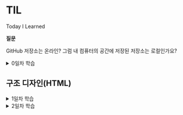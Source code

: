 # TIL
Today I Learned

**질문**

GitHub 저장소는 온라인? 그럼 내 컴퓨터의 공간에 저장된 저장소는 로컬인가요?

<details>
	<summary>0일차 학습</summary>

- GitHub 계정 생성
- GitHub 저장소 생성
- GitKraken 설치
- GitKraken을 사용하여 GitHub 저장소 데이터를 내 컴퓨터로 복제(Clone)

</details>



## 구조 디자인(HTML)
<details>
	<summary>1일차 학습</summary>

#### [HTML 이란?]

- HTML은 HyperText Markup Language로 구조를 설정할 때 사용하는 언어임
- 하이퍼링크 시스템을 가지고 있음
- 확장자 : .html

#### [시멘틱 마크업]
- 시멘틱 마크업(Semantic Markup)은 비주얼 디자인(모양, 색, 크기 등)이 목표가 아니라, 구조 설계(Structure Design)를 목표로 합니다
```html
<h1></h1> <!--제목 heading-->
<p></p> <!--단락 paragraph-->
```

#### [기본 문법]

- element : tag name / attribute name, value
- <여는 태그> 컨텐츠 </닫는 태그>
- <태그이름 속성="값"> 컨텐츠 </태그이름>
- (참고) 페이지 검사 -> console -> document.characterSet -> 문자 인코딩 반환 (UTF-8)
```html
<html>
	<head>
	<meta charset="utf-8">
		<title>HTML 문서 작성을 위한 기본 문법</title>
	</head>
	<body>
		<p title="Development"> 개발 도구(DevTools)</p>
	</body>
</html>
```

#### [텅 빈 요소]

- meta는 컨텐츠를 감싸지 않아 닫는 태그를 가지지 않음.
- 이를 Empty Element라고 함.

#### [표준 호환모드]

- html(root)는 자식을 둘 가지며 그 자식은 head와 body임. 
- head와 body는 각각 다른 성질의 자식들을 가질 수 있음. 

- DTD : 문서 유형 정의(Document Type Definition)
```html
<!DOCTYPE html> <!--웹표준문서-->
```

#### [주 언어 설정]

```html
<html lang="ko-KR"> <!--ko/en/es/ja 등..-->
```
- KR : Republic of Korea 지역(locale) 정보. ko 만 사용하면 한국어를 통칭
- (참고) en-GB ⇒ 영국 영어 / en-US ⇒ 미국 영어 / en-CA ⇒ 캐나다 영어

#### [제목과 단락]

- 제목 레벨(Level): 1 ~ 6단계에서 1단계는 문서에서 하나만 작성가능, 2단계부터는 여러개의 제목을 사용할 수 있음

```html
<h1>제목 1</h1> <!-- 문서에서 단 1회만 사용 (HTML5 표준 부터는 섹션 콘텐츠 마다 사용 가능) -->
<h1>제목 2</h1>
<h1>제목 3</h1>
<h1>제목 4</h1>
<h1>제목 5</h1>
<h1>제목 6</h1>

<!--주석-->

<p>단락</p>
```

#### [이미지와 피규어]

- img : image 태그
- figure : 이미지, 차트, 도표 등을 감싸는 태그
- alt(alternative) : 대체텍스트, 이미지를 분석하여 묘사할것.

```html
<figure>
  <img src="" alt="대체 텍스트">
  <figcaption>이미지 출처 등 캡션</figcaption>
</figure>
```

#### [문법 검사]
- validator.w3.org : 문법 유효성 검사
- entitycode.com : entitycode

```html
&lt; &gt; &copy; &midot; &nbsp; &amp;
```

#### [순차/비순차 목록]

- ul : unordered lists 비순차 목록
- ol : ordered lists 순차 목록
- li : list Item

</details>

<details>
	<summary>2일차 학습</summary>

#### [앵커와 하이퍼링크]

- anchor : 현재 페이지에서 위치 이동
- hyperlink : 다른 창으로 이동
- target= "＿blank" : 새창(새탭)열림
- href="mailto:" : 이메일 링크

```html
<!--anchor-->
<a href="#intro">소개</a>
<h3 id="intro">소개</h3><!-- 위 링크를 누르면 여기로 이동 -->
<!--hyperlink-->
<a href="http://naver.com" target="_blank">
  <img src="img경로" alt="NAVER logo" />네이버
</a>
```

#### [설명 목록]

- dl : 설명목록(Description lists)
- dt : 용어(Definition Term)
- dd : 설명(Definition Description)

```html
<dl>
  <!--1-->
  <dt>용어</dt>
  <dd>설명</dd>
  <!--2-->
  <dt>용어</dt>
  <dt>용어</dt>
  <dt>용어</dt>
  <dd>설명</dd>
  <!--3-->
  <dt>용어</dt>
  <dd>설명</dd>
  <dd>설명</dd>
  <dd>설명</dd>
</dl>
```

#### [인용과 줄 바꿈]
- q (quote) : 짧은 인라인 인용문. ("") 사용가능 / 강조용으로 쓰인 경우 <q> 사용 불가. / 중첩가능
- blockquote : 긴 인용문
- cite(citation) : 출처 정보

```html
<p>어렸을 때 어른들이 <q>너 많이 컸구나</q> 하면 그게 굉장한 칭찬으로 느껴졌었습니다. 다만 시간이 지난 것뿐인데… 지금은 <q>너 아직도 노안이 안 왔구나</q> <q>너 아직 머리숱이 많구나 (혹은 너 아직도 흰머리가 덜 났구나)</q> 등의 이야기가 퍽 반갑습니다. 어렸을 때는 시간이 흐른 것 때문에 칭찬받고, 나이 들어서는 시간을 비껴간 것 때문에 칭찬 비슷한 것을 듣습니다.</p>
```
```html
<figure>
    <img src="images/sbs-drama__do-you-want-to-kiss-first.png" alt="">
    <figcaption>-이미지 출처: SBS &lt;키스 먼저 할까요?&gt; 방송화면 캡쳐-</figcaption>
  </figure>
```
```html
  <blockquote>
    <p>“…우리 같은 여자들은.”</p>
    <p>“우리?”</p>
    <p>“시절이 끝난 여자들이요. 꽃이 아닌 풀떼기가 된…(중략)”</p>
    <p>“당신 아직 안 늙었어.”</p>
    <p>“맞아요. 안 늙었어요, 나는 아직.<br>그렇게 안 봐주는 세상 때문에 매 순간 늙고 있어서 그렇지.”</p>
    <cite>_SBS 드라마 &lt;키스 먼저 할까요?&gt; 중에서</cite>
  </blockquote>
```

#### [어휘 요소들]
의미 요소(Semantic Elements)
- 강조의 의미를 부여하는 용도

<strong> : 내용의 중요성(importance), 심각성(seriousness), 긴급성(urgency)을 강조할 경우 사용

	* [중요성] : 제목/캡션의 글자 중 일부를 더욱 강조하는데 사용
	```html
		<h1>챕터 1: <strong>연습</strong></h1>
		
		<figcaption>피규어 1. <strong>개미 식민지 역학</strong>. 이 식민지 지역의 개미는 열원(왼쪽 위)과 식량 공급원(오른쪽 아래)의 영향을 받습니다.</figcaption>
		
		<h1><strong>꽃, 꿀벌, 꿀</strong> 그리고 내가 이해하지 못하는 다른 요소</h1>
	```
	* [심각성] : 경고 또는 주의를 주고자 할 때 사용
	```html	
		<p>
			<strong>경고.</strong> 이 지하 감옥은 위험합니다.
			<strong>오리 때를 피하세요.</strong> 찾은 금은 가지고 떠나세요.
			<strong>
				<strong>다이아몬드는 사용하지 마세요.</strong>,
				그것을 사용하면 폭발할 것이며
				<strong>10미터 내에 있는 모든 것을 파괴할 것입니다.</strong>
			</strong>
			당신에게 경고 했습니다.
		</p>
	```
	* [긴급성] : 문서의 다른 부분보다 빨리 보아야 하는 내용을 나타내는데 사용
	```html
		<p>리마인더 시스템 Remy에 오신 것을 환영합니다.</p>
		<p>오늘 할 일1</p>
		<ul>
			<li><p><strong>오븐을 끕니다.</p></strong></li>
			<li><p>휴지통에 불필요한 것을 버립니다.</p></li>
			<li><p>세탁을 합니다.</p></li>
		</ul>
	```
<em> : 특정 내용의 스트레스(Stress) 강조(Emphasis) - 문장 의미를 변경

	강조가 없는 예
	```html
	<p>고양이는 귀여운 동물입니다.</p>
	```
	고양이(종)을 강조한 예
	```html
	<p><em>고양이</em>는 귀여운 동물입니다.</p>
	```
	귀여운(형용사)을 강조한 예
	```html
	<p>고양이는 <em>귀여운</em> 동물입니다.</p>
	```
	문장 전체를 강조한 예 (느낌표 사용)
	```html
	<p><em>고양이는 귀여운 동물입니다!</em></p>
	```
<b> : 단순히 다른 글자와 구분된 용도로 사용. 문서 요약의 주요 단어, 리뷰 제품 이름 등

	아래 조선에 부합하지 않을 경우 최종적으로 b 요소 사용을 고려

	제목은 h1 ~ h6 요소를 사용하고,
	강조는 em 요소를 사용해야 하며,
	중요도는 strong 요소로 표시 되어야 하고,
	표시 또는 강조 표시된 텍스트는 mark 요소를 사용.

	b 요소 사용 예시
	```html
	<p>
		작은 방에 들어가니 <b>낡은 액자</b>와 <b>거미줄이 엮인 손전등</b>이 탁자에 놓여있었다.
	</p>
	```
<i> : 다른 글자와 구분된 용도로 사용. 기술적 용어, 다른 언어(목소리), 인물의 생각 등을 표현

	i 요소 사용 예시
	```html
	<p><i class="taxonomy">펠리스 실베스트리 카터스(Felis silvestris catus)</i>는 귀여워요.</p>
	<p><i>산문 내용</i> 용어는 위에 기술되어 있습니다.</p>
	<p>
		Galileo Galilei는 재판을 받고 나오면서
		<i lang="la">"E pur si muove."</i>
		라고 말했습니다.
	</p>
	```
	꿈의 연속된 장면을 i 요소로 사용한 예시
	```html
	<p>Raymond는 잠을 자려고 했습니다.</p>
	<p>
		<i>그 배는 목요일에 멀리 출항합니다.</i>, 그는 꿈을 꾸었습니다.
		<i>그 배는 아름다운 공주 Carey를 포함하여 많은 사람들이 타고 있었습니다.
		그는 그녀가 자신을 알아주기를 매일 밤낮으로 원했지만 그런 일은 일어나지 않았습니다.</i>
	</p>
	<p><i>마지막 날 밤 그는 용기를 내어 그녀에게 말을 걸었습니다.</i></p>
	<p>Raymond는 화재 경보기 알람 소리에 눈이 띄였습니다.</p>
	```
	
#### [섹션/메인 요소]

루트 섹션(Root Section) 요소

	"<body>"
	- 문서에서 단 1번만 사용 가능.


  섹션(Sections) 요소들
  - 섹션 요소는 일반적인 컨테이너 요소가 아니며, 문서 개요에
    명시적으로 나열되는 경우에만 섹션 요소가 적합하다는 규칙이 있다.
    일반적인 컨테이너 요소로는 <div>, <span> 등이 있다.

    <article>
    - 문서, 페이지, 애플리케이션, 사이트 등에 포함된 독립적인 섹션을 말한다.
      잡지, 신문, 논문, 에세이, 보고서, 블로그, 기타 소설 미디어 일 수 있음.
      일반적인 규칙은 article 요소의 내용이 문서 개요에 명시적으로 나열되는
      경우에만 적합하다. 각 article 요소는 일반적으로 요소의 하위 항목으로
      제목(h1~h6 요소)을 포함시켜 식별해야 한다.

      [예시]
	  ```html
      <aticle>
        <h2>기사 제목</h2>
        ...
      </aticle>
		```
    <section>
    - section 요소는 문서, 애플리케이션의 일반적인 섹션을 말한다.
      이 컨텍스트의 섹션은 주제별로 그룹화 된 콘텐츠이다.
      웹 사이트의 섹션은 소개(introduction), 뉴스 항목(news item),
      연락처 정보(contact information)를 위한 섹션으로 나눌 수 있다.

      [참고]
      콘텐츠가 사이트에 포함된 독립적인 섹션의 성향이 크다면
      section 요소 대신 article 요소를 사용하는 것이 좋다.

    <aside>
    - 웹 사이트의 사이드바에 해당되는 부 콘텐츠(메인 콘텐츠와 분리된) 섹션을 말한다.

    <nav>
    - 다른 페이지로 이동하는 링크 또는 사이트 내 탐색 링크를 포함하는 섹션 요소이다.

      [참고]
      내용을 쉽게 이해할 수 있도록 nav 요소 내부에는 비순차 목록(ul)을 사용한다.
      사이트의 모든 링크를 nav에 포함하는 것은 아니며, 주로 사이트를 탐색하는 링크를 포함한다.
      사이트 하단에 위치한 링크는 footer 요소로도 충분하다.


  섹션 내부에 사용되는 요소들
    <heaader>
    - header 요소는 일반적으로 섹션의 제목, 목차, 검색, 로고 등을 포함하는데 사용한다.

    <footer>
    - footer 요소는 일반적으로 섹션의 저자, 링크, 저작권 정보 등을 포함하는데 사용한다.

  섹션과 헤딩
  - 헤딩(h1 ~ h6) 요소는 섹션의 제목에 해당된다.
  
  메인(Main) 요소
    <main>
    - 문서 또는 애플리케이션 body 요소의 메인 콘텐츠에 해당한다.
      main 요소는 섹션 요소가 아니며, 보이는 요소가 2개 이상이면 안된다.
      사용되지 않는 main 요소는 화면에서 감춤(hidden) 처리해야 한다.
      article, section, aside, nav 요소는 main 요소를 자식으로 포함할 수 없다.
      반대로 main 요소는 섹션 요소들을 포함할 수 있다.
      main 내부에는 header, footer 요소를 직접적으로 포함하지 않는다.

    [예시]
	```html
    <main>...</main>
    <main hidden>...</main>
    <main hidden>...</main>
	```
	
</details>
